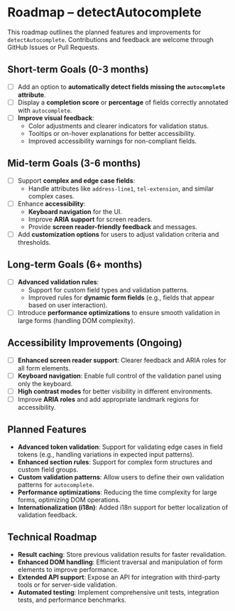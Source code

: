# Roadmap – detectAutocomplete

This roadmap outlines the planned features and improvements for `detectAutocomplete`. Contributions and feedback are welcome through GitHub Issues or Pull Requests.

## Short-term Goals (0-3 months)

- [ ] Add an option to **automatically detect fields missing the `autocomplete` attribute**.
- [ ] Display a **completion score** or **percentage** of fields correctly annotated with `autocomplete`.
- [ ] **Improve visual feedback**:
  - Color adjustments and clearer indicators for validation status.
  - Tooltips or on-hover explanations for better accessibility.
  - Improved accessibility warnings for non-compliant fields.

## Mid-term Goals (3-6 months)

- [ ] Support **complex and edge case fields**:
  - Handle attributes like `address-line1`, `tel-extension`, and similar complex cases.
- [ ] Enhance **accessibility**:
  - **Keyboard navigation** for the UI.
  - Improve **ARIA support** for screen readers.
  - Provide **screen reader-friendly feedback** and messages.
- [ ] Add **customization options** for users to adjust validation criteria and thresholds.

## Long-term Goals (6+ months)

- [ ] **Advanced validation rules**:
  - Support for custom field types and validation patterns.
  - Improved rules for **dynamic form fields** (e.g., fields that appear based on user interaction).
- [ ] Introduce **performance optimizations** to ensure smooth validation in large forms (handling DOM complexity).

## Accessibility Improvements (Ongoing)

- [ ] **Enhanced screen reader support**: Clearer feedback and ARIA roles for all form elements.
- [ ] **Keyboard navigation**: Enable full control of the validation panel using only the keyboard.
- [ ] **High contrast modes** for better visibility in different environments.
- [ ] Improve **ARIA roles** and add appropriate landmark regions for accessibility.

## Planned Features

- **Advanced token validation**: Support for validating edge cases in field tokens (e.g., handling variations in expected input patterns).
- **Enhanced section rules**: Support for complex form structures and custom field groups.
- **Custom validation patterns**: Allow users to define their own validation patterns for `autocomplete`.
- **Performance optimizations**: Reducing the time complexity for large forms, optimizing DOM operations.
- **Internationalization (i18n)**: Added i18n support for better localization of validation feedback.

## Technical Roadmap

- **Result caching**: Store previous validation results for faster revalidation.
- **Enhanced DOM handling**: Efficient traversal and manipulation of form elements to improve performance.
- **Extended API support**: Expose an API for integration with third-party tools or for server-side validation.
- **Automated testing**: Implement comprehensive unit tests, integration tests, and performance benchmarks.
